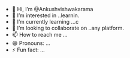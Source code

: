 - 👋 Hi, I’m @Ankushvishwakarama
- 👀 I’m interested in ..learnin.
- 🌱 I’m currently learning ...c
- 💞️ I’m looking to collaborate on ..any platform.
- 📫 How to reach me ...
- 😄 Pronouns: ...
- ⚡ Fun fact: ...

<!---
Ankushvishwakarama/Ankushvishwakarama is a ✨ special ✨ repository because its `README.md` (this file) appears on your GitHub profile.
You can click the Preview link to take a look at your changes.
--->
